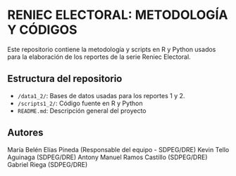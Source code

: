 # RENIEC ELECTORAL: METODOLOGÍA Y CÓDIGOS

Este repositorio contiene la metodología y scripts en R y Python usados para la elaboración de los reportes de la serie Reniec Electoral.

## Estructura del repositorio
- `/data1_2/`: Bases de datos usadas para los reportes 1 y 2.
- `/scripts1_2/`: Código fuente en R y Python
- `README.md`: Descripción general del proyecto
  
## Autores
María Belén Elías Pineda (Responsable del equipo - SDPEG/DRE)
Kevin Tello Aguinaga (SDPEG/DRE)
Antony Manuel Ramos Castillo (SDPEG/DRE)
Gabriel Riega (SDPEG/DRE)
